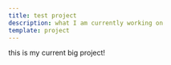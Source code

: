 ```yaml
---
title: test project
description: what I am currently working on
template: project
---
```

this is my current big project!
